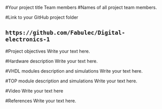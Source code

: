#Your project title
Team members
#Names of all project team members.

#Link to your GitHub project folder
## ``` https://github.com/Fabulec/Digital-electronics-1 ```
#Project objectives
Write your text here.

#Hardware description
Write your text here.

#VHDL modules description and simulations
Write your text here.

#TOP module description and simulations
Write your text here.

#Video
Write your text here

#References
Write your text here.